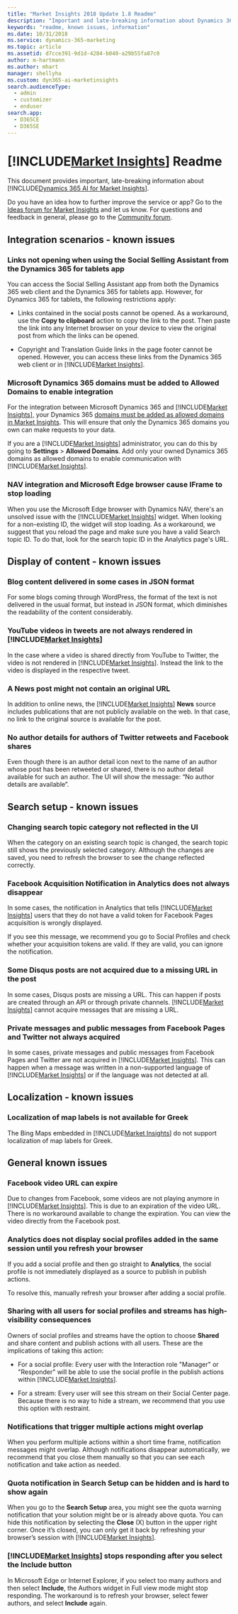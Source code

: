 ```yaml
---
title: "Market Insights 2018 Update 1.8 Readme"
description: "Important and late-breaking information about Dynamics 365 AI for Market Insights"
keywords: "readme, known issues, information"
ms.date: 10/31/2018
ms.service: dynamics-365-marketing
ms.topic: article
ms.assetid: d7cce391-9d1d-4284-b040-a29b55fa87c0
author: m-hartmann
ms.author: mhart
manager: shellyha
ms.custom: dyn365-ai-marketinsights
search.audienceType: 
  - admin
  - customizer
  - enduser
search.app: 
  - D365CE
  - D365SE
---
```


# [!INCLUDE[Market Insights](../includes/pn-market-insights-short.md)] Readme

This document provides important, late-breaking information about [!INCLUDE[Dynamics 365 AI for Market Insights](../includes/pn-market-insights-long.md)].

Do you have an idea how to further improve the service or app? Go to the [Ideas forum for Market Insights](https://experience.dynamics.com/ideas/list/?forum=0a0bebf4-8bef-e511-80ba-00155d03a726) and let us know. For questions and feedback in general, please go to the [Community forum](https://community.dynamics.com/crm/f/752).

## Integration scenarios - known issues

### Links not opening when using the Social Selling Assistant from the Dynamics 365 for tablets app

You can access the Social Selling Assistant app from both the Dynamics 365 web client and the Dynamics 365 for tablets app. However, for Dynamics 365 for tablets, the following restrictions apply:

-   Links contained in the social posts cannot be opened. As a workaround, use the **Copy to clipboard** action to copy the link to the post. Then paste the link into any Internet browser on your device to view the original post from which the links can be opened.

-   Copyright and Translation Guide links in the page footer cannot be opened. However, you can access these links from the Dynamics 365 web client or in [!INCLUDE[Market Insights](../includes/pn-market-insights-short.md)].

### Microsoft Dynamics 365 domains must be added to Allowed Domains to enable integration

For the integration between Microsoft Dynamics 365 and [!INCLUDE[Market Insights](../includes/pn-market-insights-short.md)], your Dynamics 365 [domains must be added as allowed domains in Market Insights](connect-other-domains.md).
This will ensure that only the Dynamics 365 domains you own can make requests to your data.

If you are a [!INCLUDE[Market Insights](../includes/pn-market-insights-short.md)] administrator, you can do this by going to **Settings** \> **Allowed Domains**. Add only your owned Dynamics 365 domains as allowed domains to enable communication with [!INCLUDE[Market Insights](../includes/pn-market-insights-short.md)].

### NAV integration and Microsoft Edge browser cause IFrame to stop loading

When you use the Microsoft Edge browser with Dynamics NAV, there's an unsolved issue with the [!INCLUDE[Market Insights](../includes/pn-market-insights-short.md)] widget. When looking for a non-existing ID, the widget will stop loading. As a workaround, we suggest that you reload the page and make sure you have a valid Search topic ID. To do that, look for the search topic ID in the Analytics page's URL.

## Display of content - known issues

### Blog content delivered in some cases in JSON format

For some blogs coming through WordPress, the format of the text is not delivered in the usual format, but instead in JSON format, which diminishes the readability of the content considerably.

### YouTube videos in tweets are not always rendered in [!INCLUDE[Market Insights](../includes/pn-market-insights-short.md)]

In the case where a video is shared directly from YouTube to Twitter, the video is not rendered in [!INCLUDE[Market Insights](../includes/pn-market-insights-short.md)]. Instead the link to the video is displayed in the respective tweet.

### A News post might not contain an original URL

In addition to online news, the [!INCLUDE[Market Insights](../includes/pn-market-insights-short.md)] **News** source includes publications that are not publicly available on the web. In that case, no link to the original source is available for the post.

### No author details for authors of Twitter retweets and Facebook shares

Even though there is an author detail icon next to the name of an author whose post has been retweeted or shared, there is no author detail available for such an author. The UI will show the message: “No author details are available”.

## Search setup - known issues

### Changing search topic category not reflected in the UI   

When the category on an existing search topic is changed, the search topic still shows the previously selected category. Although the changes are saved, you need to refresh the browser to see the change reflected correctly. 

### Facebook Acquisition Notification in Analytics does not always disappear

In some cases, the notification in Analytics that tells [!INCLUDE[Market Insights](../includes/pn-market-insights-short.md)] users that they do not have a valid token for Facebook Pages acquisition is wrongly displayed.

If you see this message, we recommend you go to Social Profiles and check whether your acquisition tokens are valid. If they are valid, you can ignore the notification.

### Some Disqus posts are not acquired due to a missing URL in the post

In some cases, Disqus posts are missing a URL. This can happen if posts are created through an API or through private channels. [!INCLUDE[Market Insights](../includes/pn-market-insights-short.md)] cannot acquire messages that are missing a URL.

### Private messages and public messages from Facebook Pages and Twitter not always acquired

In some cases, private messages and public messages from Facebook Pages and Twitter are not acquired in [!INCLUDE[Market Insights](../includes/pn-market-insights-short.md)]. This can happen when a message was written in a non-supported language of [!INCLUDE[Market Insights](../includes/pn-market-insights-short.md)] or if the language was not detected at all.

## Localization - known issues

### Localization of map labels is not available for Greek

The Bing Maps embedded in [!INCLUDE[Market Insights](../includes/pn-market-insights-short.md)] do not support localization of map labels for Greek.

## General known issues

### Facebook video URL can expire

Due to changes from Facebook, some videos are not playing anymore in [!INCLUDE[Market Insights](../includes/pn-market-insights-short.md)]. This is due to an expiration of the video URL. There is no workaround available to change the expiration. You can view the video directly from the Facebook post.

### Analytics does not display social profiles added in the same session until you refresh your browser

If you add a social profile and then go straight to **Analytics**, the social profile is not immediately displayed as a source to publish in publish actions.

To resolve this, manually refresh your browser after adding a social profile.

### Sharing with all users for social profiles and streams has high-visibility consequences

Owners of social profiles and streams have the option to choose **Shared** and share content and publish actions with all users. These are the implications of taking this action:

-   For a social profile: Every user with the Interaction role "Manager" or "Responder" will be able to use the social profile in the publish actions within [!INCLUDE[Market Insights](../includes/pn-market-insights-short.md)].

-   For a stream: Every user will see this stream on their Social Center page. Because there is no way to hide a stream, we recommend that you use this option with restraint.

### Notifications that trigger multiple actions might overlap

When you perform multiple actions within a short time frame, notification messages might overlap. Although notifications disappear automatically, we recommend that you close them manually so that you can see each notification and take action as needed.

### Quota notification in Search Setup can be hidden and is hard to show again

When you go to the **Search Setup** area, you might see the quota warning notification that your solution might be or is already above quota. You can hide this notification by selecting the **Close** (X) button in the upper right corner. Once it’s closed, you can only get it back by refreshing your browser’s session with [!INCLUDE[Market Insights](../includes/pn-market-insights-short.md)].

### [!INCLUDE[Market Insights](../includes/pn-market-insights-short.md)] stops responding after you select the Include button

In Microsoft Edge or Internet Explorer, if you select too many authors and then select **Include**, the Authors widget in Full view mode might stop responding. The workaround is to refresh your browser, select fewer authors, and select **Include** again.
